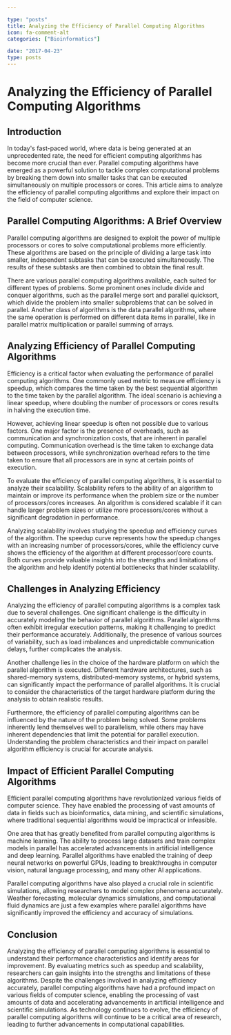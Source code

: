 ```yaml
---

type: "posts"
title: Analyzing the Efficiency of Parallel Computing Algorithms
icon: fa-comment-alt
categories: ["Bioinformatics"]

date: "2017-04-23"
type: posts
---
```





# Analyzing the Efficiency of Parallel Computing Algorithms

## Introduction

In today's fast-paced world, where data is being generated at an unprecedented rate, the need for efficient computing algorithms has become more crucial than ever. Parallel computing algorithms have emerged as a powerful solution to tackle complex computational problems by breaking them down into smaller tasks that can be executed simultaneously on multiple processors or cores. This article aims to analyze the efficiency of parallel computing algorithms and explore their impact on the field of computer science.

## Parallel Computing Algorithms: A Brief Overview

Parallel computing algorithms are designed to exploit the power of multiple processors or cores to solve computational problems more efficiently. These algorithms are based on the principle of dividing a large task into smaller, independent subtasks that can be executed simultaneously. The results of these subtasks are then combined to obtain the final result.

There are various parallel computing algorithms available, each suited for different types of problems. Some prominent ones include divide and conquer algorithms, such as the parallel merge sort and parallel quicksort, which divide the problem into smaller subproblems that can be solved in parallel. Another class of algorithms is the data parallel algorithms, where the same operation is performed on different data items in parallel, like in parallel matrix multiplication or parallel summing of arrays.

## Analyzing Efficiency of Parallel Computing Algorithms

Efficiency is a critical factor when evaluating the performance of parallel computing algorithms. One commonly used metric to measure efficiency is speedup, which compares the time taken by the best sequential algorithm to the time taken by the parallel algorithm. The ideal scenario is achieving a linear speedup, where doubling the number of processors or cores results in halving the execution time.

However, achieving linear speedup is often not possible due to various factors. One major factor is the presence of overheads, such as communication and synchronization costs, that are inherent in parallel computing. Communication overhead is the time taken to exchange data between processors, while synchronization overhead refers to the time taken to ensure that all processors are in sync at certain points of execution.

To evaluate the efficiency of parallel computing algorithms, it is essential to analyze their scalability. Scalability refers to the ability of an algorithm to maintain or improve its performance when the problem size or the number of processors/cores increases. An algorithm is considered scalable if it can handle larger problem sizes or utilize more processors/cores without a significant degradation in performance.

Analyzing scalability involves studying the speedup and efficiency curves of the algorithm. The speedup curve represents how the speedup changes with an increasing number of processors/cores, while the efficiency curve shows the efficiency of the algorithm at different processor/core counts. Both curves provide valuable insights into the strengths and limitations of the algorithm and help identify potential bottlenecks that hinder scalability.

## Challenges in Analyzing Efficiency

Analyzing the efficiency of parallel computing algorithms is a complex task due to several challenges. One significant challenge is the difficulty in accurately modeling the behavior of parallel algorithms. Parallel algorithms often exhibit irregular execution patterns, making it challenging to predict their performance accurately. Additionally, the presence of various sources of variability, such as load imbalances and unpredictable communication delays, further complicates the analysis.

Another challenge lies in the choice of the hardware platform on which the parallel algorithm is executed. Different hardware architectures, such as shared-memory systems, distributed-memory systems, or hybrid systems, can significantly impact the performance of parallel algorithms. It is crucial to consider the characteristics of the target hardware platform during the analysis to obtain realistic results.

Furthermore, the efficiency of parallel computing algorithms can be influenced by the nature of the problem being solved. Some problems inherently lend themselves well to parallelism, while others may have inherent dependencies that limit the potential for parallel execution. Understanding the problem characteristics and their impact on parallel algorithm efficiency is crucial for accurate analysis.

## Impact of Efficient Parallel Computing Algorithms

Efficient parallel computing algorithms have revolutionized various fields of computer science. They have enabled the processing of vast amounts of data in fields such as bioinformatics, data mining, and scientific simulations, where traditional sequential algorithms would be impractical or infeasible.

One area that has greatly benefited from parallel computing algorithms is machine learning. The ability to process large datasets and train complex models in parallel has accelerated advancements in artificial intelligence and deep learning. Parallel algorithms have enabled the training of deep neural networks on powerful GPUs, leading to breakthroughs in computer vision, natural language processing, and many other AI applications.

Parallel computing algorithms have also played a crucial role in scientific simulations, allowing researchers to model complex phenomena accurately. Weather forecasting, molecular dynamics simulations, and computational fluid dynamics are just a few examples where parallel algorithms have significantly improved the efficiency and accuracy of simulations.

## Conclusion

Analyzing the efficiency of parallel computing algorithms is essential to understand their performance characteristics and identify areas for improvement. By evaluating metrics such as speedup and scalability, researchers can gain insights into the strengths and limitations of these algorithms. Despite the challenges involved in analyzing efficiency accurately, parallel computing algorithms have had a profound impact on various fields of computer science, enabling the processing of vast amounts of data and accelerating advancements in artificial intelligence and scientific simulations. As technology continues to evolve, the efficiency of parallel computing algorithms will continue to be a critical area of research, leading to further advancements in computational capabilities.